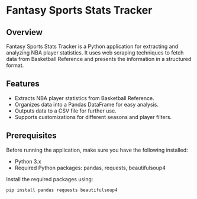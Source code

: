 # Fantasy Sports Stats Tracker

## Overview

Fantasy Sports Stats Tracker is a Python application for extracting and analyzing NBA player statistics. It uses web scraping techniques to fetch data from Basketball Reference and presents the information in a structured format.

## Features

- Extracts NBA player statistics from Basketball Reference.
- Organizes data into a Pandas DataFrame for easy analysis.
- Outputs data to a CSV file for further use.
- Supports customizations for different seasons and player filters.

## Prerequisites

Before running the application, make sure you have the following installed:

- Python 3.x
- Required Python packages: pandas, requests, beautifulsoup4

Install the required packages using:

```bash
pip install pandas requests beautifulsoup4
